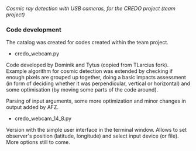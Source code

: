 *Cosmic ray detection with USB cameras, for the CREDO project (team project)*

### Code development

The catalog was created for codes created within the team project.

- credo_webcam.py

Code developed by Dominik and Tytus (copied from TLarcius fork).
Example algorithm for cosmic detection was extended by 
checking if enough pixels are grouped up together, doing
a basic impacts assessment (in form of deciding whether it was
perpendicular, vertical or horizontal) and some optimisation (by moving
some parts of the code around). 

Parsing of input arguments, some more optimization and minor changes in output added by AFZ.

- credo_webcam_14_8.py

Version with the simple user interface in the terminal window. 
Allows to set observer's position (latitude, longitude) and select input device (or file).
More options still to come. 
